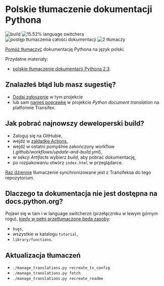 Polskie tłumaczenie dokumentacji Pythona
========================================
![build](https://github.com/m-aciek/python-docs-pl/workflows/.github/workflows/update-and-build.yml/badge.svg)
![15.52% language switchera](https://img.shields.io/badge/language_switcher-15.52%25-0.svg)
![postęp tłumaczenia całości dokumentacji](https://img.shields.io/badge/dynamic/json.svg?label=całość&query=$.pl&url=http://gce.zhsj.me/python/newest)
![2 tłumaczy](https://img.shields.io/badge/tłumaczy-2-0.svg)

[Pomóż tłumaczyć](https://www.transifex.com/python-doc/python-newest/)
dokumentację Pythona na język polski.

Przydatne materiały:
* [polskie tłumaczenie dokumentacji Pythona 2.3](https://pl.python.org/docs/).

Znalazłeś błąd lub masz sugestię?
---------------------------------
* [Dodaj zgłoszenie](https://github.com/m-aciek/python-docs-pl/issues) w tym projekcie
* lub sam [nanieś poprawkę](https://www.transifex.com/python-doc/python-newest/)
  w projekcie *Python document translation* na platformie Transifex.

Jak pobrać najnowszy deweloperski build?
----------------------------------------
* Zaloguj się na GitHubie,
* wejdź w [zakładkę Actions](https://github.com/m-aciek/python-docs-pl/actions),
* wejdź w ostatni pomyślnie zakończony workflow (*.github/workflows/update-and-build.yml*),
* w sekcji *Artifacts* wybierz *build*, aby pobrać dokumentację,
* po rozpakowaniu otwórz `index.html` w przeglądarce.

[Raz dziennie](https://github.com/m-aciek/python-docs-pl/blob/3.8/.github/workflows/update-and-build.yml#L3)
tłumaczenie synchronizowane jest z Transifeksa do tego repozytorium.
 
Dlaczego ta dokumentacja nie jest dostępna na docs.python.org?
--------------------------------------------------------------
Pojawi się w tam i w language switcherze (przełączniku w lewym górnym rogu),
[kiedy w pełni przetłumaczone będą zasoby](https://www.python.org/dev/peps/pep-0545/#add-translation-to-the-language-switcher):
* `bugs`,
* wszystkie w katalogu `tutorial`,
* `library/functions`.
 
Aktualizacja tłumaczeń
----------------------
* `./manage_translations.py recreate_tx_config`
* `./manage_translations.py fetch`
* `./manage_translations.py recreate_readme`
